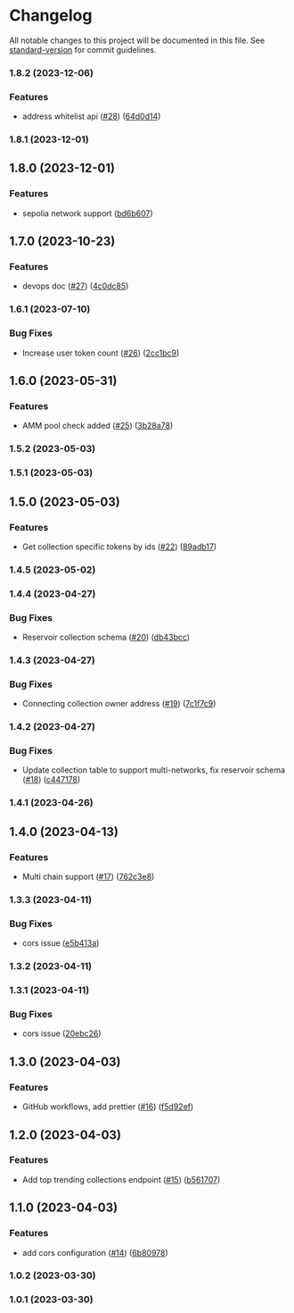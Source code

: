 # Changelog

All notable changes to this project will be documented in this file. See [standard-version](https://github.com/conventional-changelog/standard-version) for commit guidelines.

### 1.8.2 (2023-12-06)


### Features

* address whitelist api ([#28](https://github.com/yolominds/seacows-backend/issues/28)) ([64d0d14](https://github.com/yolominds/seacows-backend/commit/64d0d143e714bbeb7d24cc8e3d126b035d7c8810))

### 1.8.1 (2023-12-01)

## 1.8.0 (2023-12-01)

### Features

- sepolia network support ([bd6b607](https://github.com/yolominds/seacows-backend/commit/bd6b607191539f0fd40e7a2fb99175269b050c87))

## 1.7.0 (2023-10-23)

### Features

- devops doc ([#27](https://github.com/yolominds/seacows-backend/issues/27)) ([4c0dc85](https://github.com/yolominds/seacows-backend/commit/4c0dc853d504998cc5138310d5323bbd78676054))

### 1.6.1 (2023-07-10)

### Bug Fixes

- Increase user token count ([#26](https://github.com/yolominds/seacows-backend/issues/26)) ([2cc1bc9](https://github.com/yolominds/seacows-backend/commit/2cc1bc953113f3dc7e446d9e42cb43e1b4e833d9))

## 1.6.0 (2023-05-31)

### Features

- AMM pool check added ([#25](https://github.com/yolominds/seacows-backend/issues/25)) ([3b28a78](https://github.com/yolominds/seacows-backend/commit/3b28a789a56de3a6b48005f9cfddfe6704f9b850))

### 1.5.2 (2023-05-03)

### 1.5.1 (2023-05-03)

## 1.5.0 (2023-05-03)

### Features

- Get collection specific tokens by ids ([#22](https://github.com/yolominds/seacows-backend/issues/22)) ([89adb17](https://github.com/yolominds/seacows-backend/commit/89adb176461f0ff0814055be5046641c7fc14546))

### 1.4.5 (2023-05-02)

### 1.4.4 (2023-04-27)

### Bug Fixes

- Reservoir collection schema ([#20](https://github.com/yolominds/seacows-backend/issues/20)) ([db43bcc](https://github.com/yolominds/seacows-backend/commit/db43bcc3a3203e8d6c0468b77060bc8284b83791))

### 1.4.3 (2023-04-27)

### Bug Fixes

- Connecting collection owner address ([#19](https://github.com/yolominds/seacows-backend/issues/19)) ([7c1f7c9](https://github.com/yolominds/seacows-backend/commit/7c1f7c963061e85773df158422920b7331434133))

### 1.4.2 (2023-04-27)

### Bug Fixes

- Update collection table to support multi-networks, fix reservoir schema ([#18](https://github.com/yolominds/seacows-backend/issues/18)) ([c447178](https://github.com/yolominds/seacows-backend/commit/c44717812788ae91e71d20b2eccf5afc6cca6a6a))

### 1.4.1 (2023-04-26)

## 1.4.0 (2023-04-13)

### Features

- Multi chain support ([#17](https://github.com/yolominds/seacows-backend/issues/17)) ([762c3e8](https://github.com/yolominds/seacows-backend/commit/762c3e836aaee386c50bd164ea258d9dccbc02ef))

### 1.3.3 (2023-04-11)

### Bug Fixes

- cors issue ([e5b413a](https://github.com/yolominds/seacows-backend/commit/e5b413a2863279a2dec096602aab12a736b6c249))

### 1.3.2 (2023-04-11)

### 1.3.1 (2023-04-11)

### Bug Fixes

- cors issue ([20ebc26](https://github.com/yolominds/seacows-backend/commit/20ebc265c22bdd85228c8b72f4cc374cdc4e561b))

## 1.3.0 (2023-04-03)

### Features

- GitHub workflows, add prettier ([#16](https://github.com/yolominds/seacows-backend/issues/16)) ([f5d92ef](https://github.com/yolominds/seacows-backend/commit/f5d92efc44b8662cddec53e1df49ae8d1337bdff))

## 1.2.0 (2023-04-03)

### Features

- Add top trending collections endpoint ([#15](https://github.com/yolominds/seacows-backend/issues/15)) ([b561707](https://github.com/yolominds/seacows-backend/commit/b561707004d89d7e9f3686e599170e015c7f9fce))

## 1.1.0 (2023-04-03)

### Features

- add cors configuration ([#14](https://github.com/yolominds/seacows-backend/issues/14)) ([6b80978](https://github.com/yolominds/seacows-backend/commit/6b80978f59881c6ceede75b960836aca3a236c50))

### 1.0.2 (2023-03-30)

### 1.0.1 (2023-03-30)
